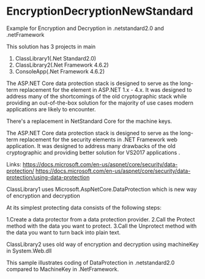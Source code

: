 # EncryptionDecryptionNewStandard
Example for Encryption and Decryption in .netstandard2.0 and .netFramework

This solution has 3 projects in main 

1. ClassLibrary1(.Net Standard2.0)
2. ClassLibrary2(.Net Framework 4.6.2)
3. ConsoleApp(.Net Framework 4.6.2)

The ASP.NET Core data protection stack is designed to serve as the long-term replacement for the element in ASP.NET 1.x - 4.x. It was designed to address many of the shortcomings of the old cryptographic stack while providing an out-of-the-box solution for the majority of use cases modern applications are likely to encounter.

There's a replacement in NetStandard Core for the machine keys. 

The ASP.NET Core data protection stack is designed to serve as the long-term replacement for the security elements in .NET Framework web application. It was designed to address many drawbacks of the old cryptographic and providing better solution for VS2017 applications .

Links: 
https://docs.microsoft.com/en-us/aspnet/core/security/data-protection/
https://docs.microsoft.com/en-us/aspnet/core/security/data-protection/using-data-protection

ClassLibrary1 uses Microsoft.AspNetCore.DataProtection which is new way of encryption and decryption

At its simplest protecting data consists of the following steps:

1.Create a data protector from a data protection provider.
2.Call the Protect method with the data you want to protect.
3.Call the Unprotect method with the data you want to turn back into plain text.

ClassLibrary2 uses old way of encryption and decryption using machineKey in System.Web.dll

This sample illustrates coding of DataProtection in .netstandard2.0 compared to MachineKey in .NetFramework.

